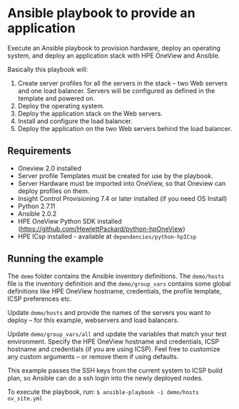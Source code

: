 # Ansible playbook to provide an application

Execute an Ansible playbook to provision hardware, deploy an operating system, and deploy an application stack with HPE OneView and Ansible.

Basically this playbook will:

1. Create server profiles for all the servers in the stack – two Web servers and one load balancer. Servers will be configured as defined in the template and powered on.
2. Deploy the operating system.
3. Deploy the application stack on the Web servers.
4. Install and configure the load balancer.
5. Deploy the application on the two Web servers behind the load balancer.

## Requirements

- Oneview 2.0 installed
- Server profile Templates must be created for use by the playbook.
- Server Hardware must be imported into OneView, so that Oneview can deploy profiles on them.
- Insight Control Provisioning 7.4 or later installed (if you need OS Install)
- Python 2.7.11
- Ansible 2.0.2
- HPE OneView Python SDK installed (https://github.com/HewlettPackard/python-hpOneView)
- HPE ICsp installed - available at `dependencies/python-hpICsp`

## Running the example

The `demo` folder contains the Ansible inventory definitions.
The `demo/hosts` file is the inventory definition and the `demo/group_vars` contains some global definitions like HPE OneView hostname, credentials, the profile template, ICSP preferences etc.

Update `demo/hosts` and provide the names of the servers you want to deploy – for this example, webservers and load balancers.

Update `demo/group_vars/all` and update the variables that match your test environment. Specify the HPE OneView hostname and credentials, ICSP hostname and credentials (if you are using ICSP).
Feel free to customize any custom arguments – or remove them if using defaults.

This example passes the SSH keys from the current system to ICSP build plan, so Ansible can do a ssh login into the newly deployed nodes.

To execute the playbook, run:
```$ ansible-playbook -i demo/hosts ov_site.yml```
